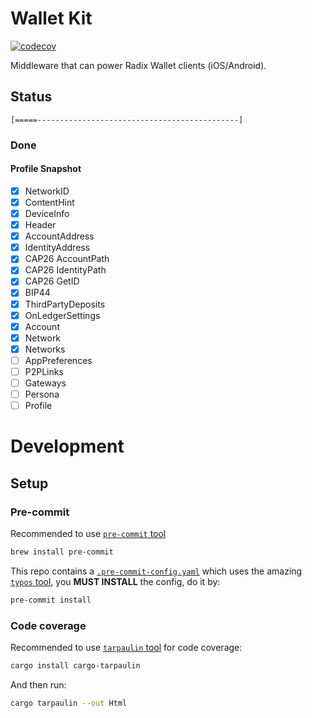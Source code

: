 # Wallet Kit

[![codecov](https://codecov.io/github/Sajjon/RadixWalletKit/graph/badge.svg?token=EQYDU0XPMX)](https://codecov.io/github/Sajjon/RadixWalletKit)

Middleware that can power Radix Wallet clients (iOS/Android).

## Status

`[=====---------------------------------------------]`

### Done

#### Profile Snapshot

- [x] NetworkID
- [x] ContentHint
- [x] DeviceInfo
- [x] Header
- [x] AccountAddress
- [x] IdentityAddress
- [x] CAP26 AccountPath
- [x] CAP26 IdentityPath
- [x] CAP26 GetID
- [x] BIP44
- [x] ThirdPartyDeposits
- [x] OnLedgerSettings
- [x] Account
- [x] Network
- [x] Networks
- [ ] AppPreferences
- [ ] P2PLinks
- [ ] Gateways
- [ ] Persona
- [ ] Profile

# Development

## Setup

### Pre-commit

Recommended to use [`pre-commit` tool](https://pre-commit.com/)

```sh
brew install pre-commit
```

This repo contains a [`.pre-commit-config.yaml`](./.pre-commit-config.yaml) which uses the amazing [`typos` tool](https://github.com/crate-ci/typos), you **MUST INSTALL** the config, do it by:

```sh
pre-commit install
```

### Code coverage

Recommended to use [`tarpaulin` tool](https://github.com/xd009642/tarpaulin) for code coverage:

```sh
cargo install cargo-tarpaulin
```

And then run:

```sh
cargo tarpaulin --out Html
```
